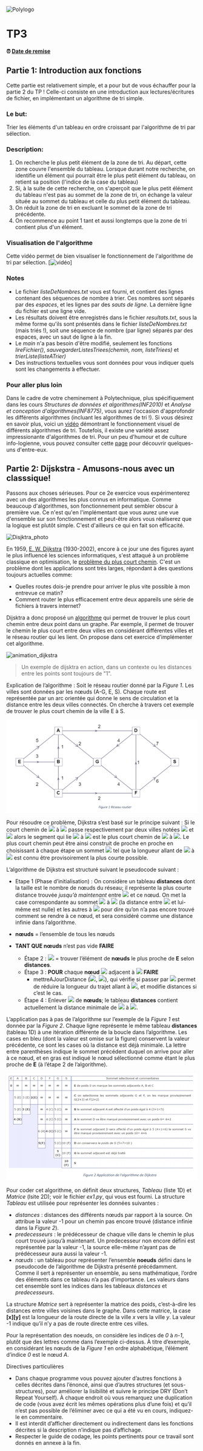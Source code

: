 
![Polylogo](https://lh3.googleusercontent.com/proxy/vrZOGWNKkffbTGgMZ-yypVpqS0VjGaZaaJOcgPThxeier5DFa2jFBOxwNnu3399B-QodQulHbkDcVuxVh1PCoYKgOTY)

# TP3

<!--- TODO: Changer la date de remise en modifiant le URL--->
#### :alarm_clock: [Date de remise](https://www.timeanddate.com/countdown/generic?iso=20210131T2359&p0=165&msg=Remise&font=cursive&csz=1#)

## Partie 1: Introduction aux fonctions
Cette partie est relativement simple, et a pour but de vous échauffer pour la partie 2 du TP ! Celle-ci consiste en une introduction aux lectures/écritures de fichier, en implémentant un algorithme de tri simple. 

### Le but: 
Trier les éléments d'un tableau en ordre croissant par l'algorithme de tri par sélection.

### Description: 
1. On recherche le plus petit élément de la zone de tri. Au départ, cette zone couvre l'ensemble du tableau. Lorsque durant notre recherche, on identifie un élément qui pourrait être le plus petit élément du tableau, on retient sa position (l'indice de la case du tableau)
2. Si, à la suite de cette recherche, on s'aperçoit que le plus petit élément du tableau n'est pas au sommet de la zone de tri, on échange la valeur située au sommet du tableau et celle du plus petit élément du tableau.
3. On réduit la zone de tri en excluant le sommet de la zone de tri précédente.
4. On recommence au point 1 tant et aussi longtemps que la zone de tri contient plus d'un élément.

### Visualisation de l'algorithme
Cette vidéo permet de bien visualiser le fonctionnement de l'algorithme de tri par sélection.
[![vidéo](https://www.youtube.com/watch?v=qpeeRU_K90k&ab_channel=CAMNET)]

### Notes
* Le fichier *listeDeNombres.txt* vous est fourni, et contient des lignes contenant des séquences de nombre à trier. Ces nombres sont séparés par des *espaces*, et les lignes par des *sauts de ligne*. La dernière ligne du fichier est une ligne vide.
* Les résultats doivent être enregistrés dans le fichier *resultats.txt*, sous la même forme qu'ils sont présentés dans le fichier *listeDeNombres.txt* (mais triés !), soit une séquence de nombre (par ligne) séparés par des espaces, avec un saut de ligne à la fin.
* Le *main* n'a pas besoin d'être modifié, seulement les fonctions *lireFichier()*, *sauvegarderListesTriees(chemin, nom, listeTriees)* et *trierListe(listeATrier)*
* Des instructions textuelles vous sont données pour vous indiquer quels sont les changements à effectuer.

### Pour aller plus loin
Dans le cadre de votre cheminement à Polytechnique, plus spécifiquement dans les cours *Structures de données et algorithmes(INF2010)* et *Analyse et conception d'algorithmes(INF8775)*, vous aurez l'occasion d'approfondir les différents algorithmes (incluant les algorithmes de tri !). Si vous désirez en savoir plus, voici un [vidéo](https://www.youtube.com/watch?v=kPRA0W1kECg&ab_channel=TimoBingmann) démontrant le fonctionnement visuel de différents algorithmes de tri.
Toutefois, il existe une variété assez impressionante d'algorithmes de tri. Pour un peu d'humour et de culture info-logienne, vous pouvez consulter cette [page](https://codoholicconfessions.wordpress.com/2017/05/21/strangest-sorting-algorithms/) pour découvrir quelques-uns d'entre-eux. 

## Partie 2: Dijskstra - Amusons-nous avec un classsique!

Passons aux choses sérieuses. Pour ce 2e exercice vous expérimenterez avec un des algorithmes les plus connus en informatique. Comme beaucoup d'algorithmes, son fonctionnement peut sembler obscur à première vue. Ce n'est qu'en l'implémentant que vous aurez une vue d'ensemble sur son fonctionnement et peut-être alors vous réaliserez que la logique est plutôt simple. C'est d'ailleurs ce qui en fait son efficacité.

![Disjktra_photo](https://upload.wikimedia.org/wikipedia/commons/thumb/d/d9/Edsger_Wybe_Dijkstra.jpg/180px-Edsger_Wybe_Dijkstra.jpg)

En 1959, [E. W. Dijkstra](https://en.wikipedia.org/wiki/Edsger_W._Dijkstra) (1930-2002), encore à ce jour une des figures ayant le plus influencé les sciences informatiques, s'est attaqué à un problème classique en optimisation, le [problème du plus court chemin](https://fr.wikipedia.org/wiki/Probl%C3%A8me_de_plus_court_chemin). C'est un problème dont les applications sont très larges, répondant à des questions toujours actuelles comme:

* Quelles routes dois-je prendre pour arriver le plus vite possible à mon entrevue ce matin?
* Comment router le plus efficacement entre deux appareils une série de fichiers à travers internet?

Dijsktra a donc proposé un [algorithme](https://en.wikipedia.org/wiki/Dijkstra%27s_algorithm) qui permet de trouver le plus court chemin entre deux point dans un graphe. Par exemple, il permet de trouver le chemin le plus court entre deux villes en considérant différentes
villes et le réseau routier qui les lient. On propose dans cet exercice d’implémenter cet algorithme.

![animation_dijkstra](https://upload.wikimedia.org/wikipedia/commons/2/23/Dijkstras_progress_animation.gif)
> Un exemple de dijsktra en action, dans un contexte ou les distances entre les points sont toujours de "1".

Explication de l’algorithme :
Soit le réseau routier donné par la *Figure 1*. Les villes sont données par les nœuds (A-G, E, S). Chaque route
est représentée par un arc orientée qui donne le sens de circulation et la distance entre les deux villes
connectés. On cherche à travers cet exemple de trouver le plus court chemin de la ville E à S.

![reseau_routier](./images/ex_reseau_routier.png)


Pour résoudre ce problème, Dijkstra s’est basé sur le principe suivant : Si le court chemin de  <img src="https://render.githubusercontent.com/render/math?math=E"> à  <img src="https://render.githubusercontent.com/render/math?math=S"> passe respectivement par deux villes notées <img src="https://render.githubusercontent.com/render/math?math=S_1"> et <img src="https://render.githubusercontent.com/render/math?math=S_2"> alors le segment qui lie  <img src="https://render.githubusercontent.com/render/math?math=S_1"> à  <img src="https://render.githubusercontent.com/render/math?math=S_2"> est le plus court chemin de  <img src="https://render.githubusercontent.com/render/math?math=S_1"> à <img src="https://render.githubusercontent.com/render/math?math=S_2">. Le plus court chemin peut être ainsi construit de proche en proche en choisissant à chaque étape un sommet  <img src="https://render.githubusercontent.com/render/math?math=S_i"> tel que la longueur allant de <img src="https://render.githubusercontent.com/render/math?math=E"> à <img src="https://render.githubusercontent.com/render/math?math=S_i"> est connu être provisoirement la plus courte possible. 

L’algorithme de Dijkstra est structuré suivant le pseudocode suivant :

- Etape 1 (Phase d’initialisation) : On considère un tableau **distances** dont la taille est le nombre de nœuds du réseau; il représente la plus courte distance trouvée *jusqu’à maintenant* entre <img src="https://render.githubusercontent.com/render/math?math=E"> et ce nœud. On met la case correspondante au sommet <img src="https://render.githubusercontent.com/render/math?math=E"> à <img src="https://render.githubusercontent.com/render/math?math=0"> (la distance entre <img src="https://render.githubusercontent.com/render/math?math=E"> et lui-même est nulle) et les autres à <img src="https://render.githubusercontent.com/render/math?math=-1"> pour dire qu’on n’a pas encore trouvé comment se rendre à ce nœud, et sera considéré comme une distance infinie dans l’algorithme. 

- **nœuds** = l’ensemble de tous les nœuds 
- **TANT QUE nœuds** n’est pas vide **FAIRE**
  - Étape 2 : <img src="https://render.githubusercontent.com/render/math?math=S_1"> = trouver l’élément de **nœuds** le plus proche de **E** selon **distances**. 
  - Étape 3 : **POUR** chaque **nœud** <img src="https://render.githubusercontent.com/render/math?math=S_2"> adjacent à <img src="https://render.githubusercontent.com/render/math?math=S_1"> **FAIRE**
      - mettreAJourDistance (<img src="https://render.githubusercontent.com/render/math?math=S_1">, <img src="https://render.githubusercontent.com/render/math?math=S_2">), qui vérifie si passer par <img src="https://render.githubusercontent.com/render/math?math=S_1"> permet de réduire la longueur du trajet allant à <img src="https://render.githubusercontent.com/render/math?math=S_2">, et modifie distances si c’est le cas.
  - Étape 4 : Enlever <img src="https://render.githubusercontent.com/render/math?math=S_1"> de **nœuds**; le tableau **distances** contient actuellement la distance
minimale de <img src="https://render.githubusercontent.com/render/math?math=E"> à <img src="https://render.githubusercontent.com/render/math?math=S_1">. 
    
L’application pas à pas de l’algorithme sur l’exemple de la *Figure 1* est donnée par la *Figure 2*. Chaque ligne représente le même tableau **distances** (tableau 1D) à une itération différente de la boucle dans l’algorithme. Les cases en bleu (dont la valeur est omise sur la figure) conservent la valeur précédente, ce sont les cases où la distance est déjà minimale. La lettre entre parenthèses indique le sommet précédent duquel on arrive pour aller à ce nœud, et en gras est indiqué le nœud sélectionné comme étant le plus proche de **E** (à l’étape 2 de l’algorithme).  

![exemple_algo](./images/exemple_algo_dijsktra.png)

Pour coder cet algorithme, on définit deux structures, *Tableau* (liste 1D) et *Matrice* (lsite 2D); voir le fichier *ex1.py*, qui vous est fourni. La structure *Tableau* est utilisée pour représenter les données suivantes : 
  - *distances* : distances des différents nœuds par rapport à la source. On attribue la valeur -1 pour un chemin pas encore trouvé (distance infinie dans la *Figure 2*).
  - *predecesseurs* : le prédécesseur de chaque ville dans le chemin le plus court trouvé jusqu’à maintenant. Un predecesseur non encore défini est représentée par la valeur -1, la source elle-même n’ayant pas de prédécesseur aura aussi la valeur -1.
  - *nœuds* : un tableau pour représenter l’ensemble **noeuds** défini dans le pseudocode de l’algorithme de Dijkstra présenté précédamment. Comme il sert à représenter un ensemble, au sens mathématique, l’ordre des éléments dans ce tableau n’a pas d’importance. Les valeurs dans cet ensemble sont les indices dans les tableaux *distances* et *predecesseurs*. 
  
La structure *Matrice* sert à représenter la matrice des poids, c’est-à-dire les distances entre villes voisines dans le graphe. Dans cette matrice, la case **[x][y]** est la longueur de la route directe de la ville *x* vers la ville *y*. La valeur -1 indique qu’il n’y a pas de route directe entre ces villes.

Pour la représentation des noeuds, on considère les indices de *0* à *n-1*, plutôt que des lettres comme dans l’exemple ci-dessus. À titre d’exemple, en considérant les nœuds de la *Figure 1* en ordre alphabétique, l’élément d’indice *0* est le nœud *A*. 
  


Directives particulières
* Dans chaque programme vous pouvez ajouter d’autres fonctions à celles décrites dans l’énoncé, ainsi que
d’autres structures (et sous-structures), pour améliorer la lisibilité et suivre le principe DRY (Don’t Repeat
Yourself). À chaque endroit où vous remarquez une duplication de code (vous avez écrit les mêmes
opérations plus d’une fois) et qu’il n’est pas possible de l’éliminer avec ce qui a été vu en cours, indiquez-le
en commentaire.
* Il est interdit d’afficher directement ou indirectement dans les fonctions décrites si la description n’indique
pas d’affichage.
* Respecter le guide de codage, les points pertinents pour ce travail sont donnés en annexe à la fin.


